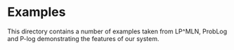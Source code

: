 # Examples

This directory contains a number of examples taken from LP^MLN, ProbLog and P-log demonstrating the features of our system.
